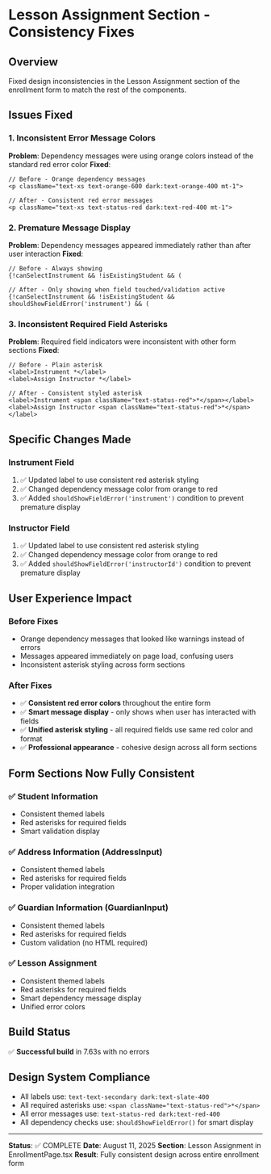 # Lesson Assignment Section - Consistency Fixes

## Overview
Fixed design inconsistencies in the Lesson Assignment section of the enrollment form to match the rest of the components.

## Issues Fixed

### 1. Inconsistent Error Message Colors
**Problem**: Dependency messages were using orange colors instead of the standard red error color
**Fixed**:
```tsx
// Before - Orange dependency messages
<p className="text-xs text-orange-600 dark:text-orange-400 mt-1">

// After - Consistent red error messages  
<p className="text-xs text-status-red dark:text-red-400 mt-1">
```

### 2. Premature Message Display
**Problem**: Dependency messages appeared immediately rather than after user interaction
**Fixed**:
```tsx
// Before - Always showing
{!canSelectInstrument && !isExistingStudent && (

// After - Only showing when field touched/validation active
{!canSelectInstrument && !isExistingStudent && shouldShowFieldError('instrument') && (
```

### 3. Inconsistent Required Field Asterisks
**Problem**: Required field indicators were inconsistent with other form sections
**Fixed**:
```tsx
// Before - Plain asterisk
<label>Instrument *</label>
<label>Assign Instructor *</label>

// After - Consistent styled asterisk
<label>Instrument <span className="text-status-red">*</span></label>
<label>Assign Instructor <span className="text-status-red">*</span></label>
```

## Specific Changes Made

### Instrument Field
1. ✅ Updated label to use consistent red asterisk styling
2. ✅ Changed dependency message color from orange to red
3. ✅ Added `shouldShowFieldError('instrument')` condition to prevent premature display

### Instructor Field  
1. ✅ Updated label to use consistent red asterisk styling
2. ✅ Changed dependency message color from orange to red
3. ✅ Added `shouldShowFieldError('instructorId')` condition to prevent premature display

## User Experience Impact

### Before Fixes
- Orange dependency messages that looked like warnings instead of errors
- Messages appeared immediately on page load, confusing users
- Inconsistent asterisk styling across form sections

### After Fixes
- ✅ **Consistent red error colors** throughout the entire form
- ✅ **Smart message display** - only shows when user has interacted with fields
- ✅ **Unified asterisk styling** - all required fields use same red color and format
- ✅ **Professional appearance** - cohesive design across all form sections

## Form Sections Now Fully Consistent

### ✅ Student Information
- Consistent themed labels
- Red asterisks for required fields
- Smart validation display

### ✅ Address Information (AddressInput)
- Consistent themed labels
- Red asterisks for required fields
- Proper validation integration

### ✅ Guardian Information (GuardianInput)  
- Consistent themed labels
- Red asterisks for required fields
- Custom validation (no HTML required)

### ✅ Lesson Assignment
- Consistent themed labels
- Red asterisks for required fields  
- Smart dependency message display
- Unified error colors

## Build Status
✅ **Successful build** in 7.63s with no errors

## Design System Compliance
- All labels use: `text-text-secondary dark:text-slate-400`
- All required asterisks use: `<span className="text-status-red">*</span>`
- All error messages use: `text-status-red dark:text-red-400`
- All dependency checks use: `shouldShowFieldError()` for smart display

---
**Status**: ✅ COMPLETE
**Date**: August 11, 2025
**Section**: Lesson Assignment in EnrollmentPage.tsx
**Result**: Fully consistent design across entire enrollment form
